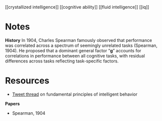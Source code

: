 [[crystallized intelligence]]
[[cognitive ability]]
[[fluid intelligence]]
[[iq]]

# Notes

**History**
In 1904, Charles Spearman famously observed that performance was correlated across a spectrum of seemingly unrelated tasks (Spearman, 1904). He proposed that a dominant general factor “**g**” accounts for correlations in performance between all cognitive tasks, with residual differences across tasks reflecting task-specific factors.

# Resources
- [Tweet thread](https://twitter.com/tdverstynen/status/1285246644330672128) on fundamental principles of intelligent behavior

**Papers**
- Spearman, 1904